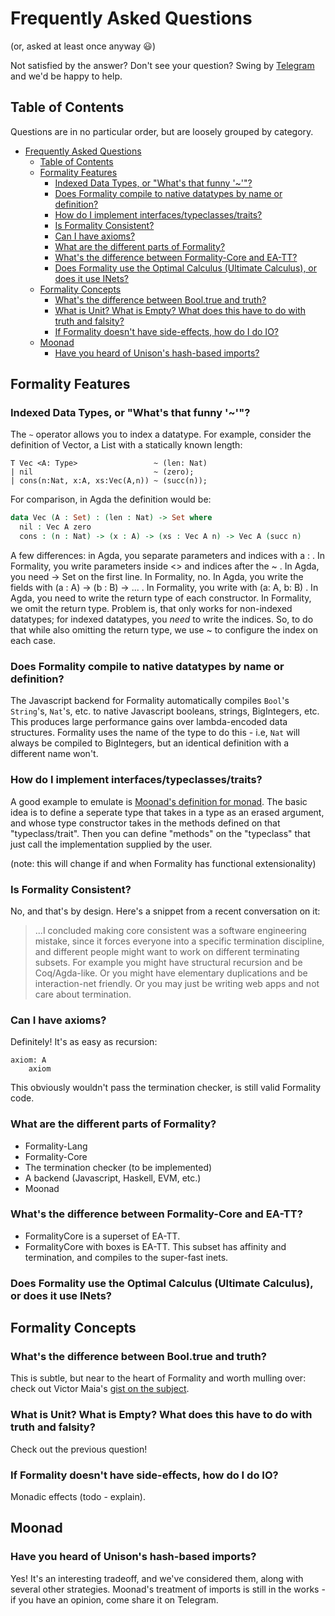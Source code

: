 # Frequently Asked Questions
(or, asked at least once anyway 😃)

Not satisfied by the answer? Don't see your question? Swing by
[Telegram](https://t.me/formality_lang) and we'd be happy to help.

## Table of Contents

Questions are in no particular order, but are loosely grouped
by category.

- [Frequently Asked Questions](#frequently-asked-questions)
  - [Table of Contents](#table-of-contents)
  - [Formality Features](#formality-features)
    - [Indexed Data Types, or "What's that funny '~'"?](#indexed-data-types-or-whats-that-funny-)
    - [Does Formality compile to native datatypes by name or definition?](#does-formality-compile-to-native-datatypes-by-name-or-definition)
    - [How do I implement interfaces/typeclasses/traits?](#how-do-i-implement-interfacestypeclassestraits)
    - [Is Formality Consistent?](#is-formality-consistent)
    - [Can I have axioms?](#can-i-have-axioms)
    - [What are the different parts of Formality?](#what-are-the-different-parts-of-formality)
    - [What's the difference between Formality-Core and EA-TT?](#whats-the-difference-between-formality-core-and-ea-tt)
    - [Does Formality use the Optimal Calculus (Ultimate Calculus), or does it use INets?](#does-formality-use-the-optimal-calculus-ultimate-calculus-or-does-it-use-inets)
  - [Formality Concepts](#formality-concepts)
    - [What's the difference between Bool.true and truth?](#whats-the-difference-between-booltrue-and-truth)
    - [What is Unit? What is Empty? What does this have to do with truth and falsity?](#what-is-unit-what-is-empty-what-does-this-have-to-do-with-truth-and-falsity)
    - [If Formality doesn't have side-effects, how do I do IO?](#if-formality-doesnt-have-side-effects-how-do-i-do-io)
  - [Moonad](#moonad)
    - [Have you heard of Unison's hash-based imports?](#have-you-heard-of-unisons-hash-based-imports)

## Formality Features
### Indexed Data Types, or "What's that funny '~'"?
The `~` operator allows you to index a datatype. For example, 
consider the definition of Vector, a List with a statically
known length:
```
T Vec <A: Type>                 ~ (len: Nat)
| nil                           ~ (zero);
| cons(n:Nat, x:A, xs:Vec(A,n)) ~ (succ(n));
```

For comparison, in Agda the definition would be:

```agda
data Vec (A : Set) : (len : Nat) -> Set where
  nil : Vec A zero
  cons : (n : Nat) -> (x : A) -> (xs : Vec A n) -> Vec A (succ n)
```
A few differences: in Agda, you separate parameters and indices with a : . In Formality, you write parameters inside <> and indices after the ~ . In Agda, you need -> Set on the first line. In Formality, no. In Agda, you write the fields with (a : A) -> (b : B) -> ... . In Formality, you write with (a: A, b: B) . In Agda, you need to write the return type of each constructor. In Formality, we omit the return type. Problem is, that only works for non-indexed datatypes; for indexed datatypes, you *need* to write the indices. So, to do that while also omitting the return type, we use ~ to configure the index on each case.

### Does Formality compile to native datatypes by name or definition?

The Javascript backend for Formality automatically compiles `Bool`'s
`String`'s, `Nat`'s, etc. to native Javascript booleans, strings, BigIntegers, etc.
This produces large performance gains over lambda-encoded data structures.
Formality uses the name of the type to do this - i.e, `Nat` will always be compiled
to BigIntegers, but an identical definition with a different name won't.

### How do I implement interfaces/typeclasses/traits?

A good example to emulate is [Moonad's definition for monad](https://github.com/moonad/Moonad/blob/master/lib/Monad.fm). The basic idea is to define a seperate type that
takes in a type as an erased argument, and whose type constructor takes in the methods
defined on that "typeclass/trait". Then you can define "methods" on the "typeclass"
that just call the implementation supplied by the user.

(note: this will change if and when Formality has functional extensionality)

### Is Formality Consistent?

No, and that's by design. Here's a snippet from a recent conversation on it:

> ...I concluded making core consistent was a software engineering mistake, since it forces everyone into a specific termination discipline, and different people might want to work on different terminating subsets. For example you might have structural recursion and be Coq/Agda-like. Or you might have elementary duplications and be interaction-net friendly. Or you may just be writing web apps and not care about termination.

### Can I have axioms?

Definitely! It's as easy as recursion:

```
axiom: A
    axiom
```

This obviously wouldn't pass the termination checker, is still valid Formality code.

### What are the different parts of Formality?
- Formality-Lang
- Formality-Core
- The termination checker (to be implemented)
- A backend (Javascript, Haskell, EVM, etc.)
- Moonad

### What's the difference between Formality-Core and EA-TT?
- FormalityCore is a superset of EA-TT.
- FormalityCore with boxes is EA-TT. This subset has affinity and termination, and compiles to the super-fast inets.

### Does Formality use the Optimal Calculus (Ultimate Calculus), or does it use INets?

## Formality Concepts

### What's the difference between Bool.true and truth?

This is subtle, but near to the heart of Formality and worth mulling over:
check out Victor Maia's [gist on the subject](https://gist.github.com/MaiaVictor/6f0ad6665bcefc6cd2997538e7c6c185).


### What is Unit? What is Empty? What does this have to do with truth and falsity?
Check out the previous question! 

### If Formality doesn't have side-effects, how do I do IO?

Monadic effects (todo - explain).

## Moonad

### Have you heard of Unison's hash-based imports?

Yes! It's an interesting tradeoff, and we've considered them, along with several other
strategies. Moonad's treatment of imports is still in the works - if you have
an opinion, come share it on Telegram.

